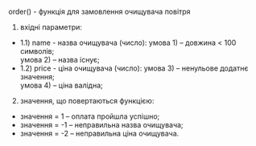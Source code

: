 order() - функція для замовлення очищувача повітря
1) вхідні параметри:<br>
+ 1.1) name - назва очищувача (число):
умова 1) – довжина < 100 символів;<br>
умова 2) – назва існує;<br>
+ 1.2) price - ціна очищувача (число):
умова 3) – ненульове додатнє значення;<br>
умова 4) – ціна валідна;<br>
2) значення, що повертаються функцією:
+ значення = 1 – оплата пройшла успішно;
+ значення = -1 – неправильна назва очищувача;
+ значення = -2 – неправильна ціна очищувача.
